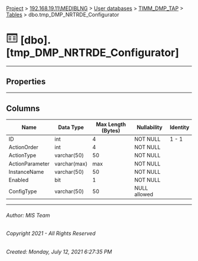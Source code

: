 #### 

[Project](../../../../index.md) > [192.168.19.11\\MEDIBLNG](../../../index.md) > [User databases](../../index.md) > [TIMM_DMP_TAP](../index.md) > [Tables](Tables.md) > dbo.tmp_DMP_NRTRDE_Configurator

# ![Tables](../../../../Images/Table32.png) [dbo].[tmp_DMP_NRTRDE_Configurator]

---

## <a name="#properties"></a>Properties



---

## <a name="#columns"></a>Columns

| Name | Data Type | Max Length (Bytes) | Nullability | Identity |
|---|---|---|---|---|
| ID | int | 4 | NOT NULL | 1 - 1 |
| ActionOrder | int | 4 | NOT NULL |  |
| ActionType | varchar(50) | 50 | NOT NULL |  |
| ActionParameter | varchar(max) | max | NOT NULL |  |
| InstanceName | varchar(50) | 50 | NOT NULL |  |
| Enabled | bit | 1 | NOT NULL |  |
| ConfigType | varchar(50) | 50 | NULL allowed |  |


---

###### Author:  MIS Team

###### Copyright 2021 - All Rights Reserved

###### Created: Monday, July 12, 2021 6:27:35 PM

